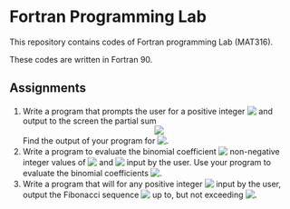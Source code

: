 # Fortran Programming Lab

This repository contains codes of Fortran programming Lab (MAT316).

These codes are written in Fortran 90.
<!--
## Assignments
1. Write a program that prompts the user for a positive integer ![N](https://render.githubusercontent.com/render/math?math=%5Cdisplaystyle+N) and output to the screen the partial sum ![S_N=\frac{1}{2^2}+\frac{2}{3^2}+\frac{3}{4^2}+\dots+\frac{N}{(N+1)^2}](https://render.githubusercontent.com/render/math?math=%5Ctextstyle+S_N%3D%5Cfrac%7B1%7D%7B2%5E2%7D%2B%5Cfrac%7B2%7D%7B3%5E2%7D%2B%5Cfrac%7B3%7D%7B4%5E2%7D%2B%5Cdots%2B%5Cfrac%7BN%7D%7B%28N%2B1%29%5E2%7D). Find the output of your program for ![N=20](https://render.githubusercontent.com/render/math?math=%5Cdisplaystyle+N%3D20).
2. Write a program to evaluate the binomial coefficient ![\binom{n}{r} = \frac{n!} {r!(n-r)!}](https://render.githubusercontent.com/render/math?math=%5Ctextstyle+%5Cbinom%7Bn%7D%7Br%7D+%3D+%5Cfrac%7Bn%21%7D+%7Br%21%28n-r%29%21%7D) non-negative integer values of ![n](https://render.githubusercontent.com/render/math?math=%5Ctextstyle+n) and ![r](https://render.githubusercontent.com/render/math?math=%5Ctextstyle+r) input by the user. Use your program to evaluate the binomial coefficients ![\binom{6}{4},\binom{50}{0},\binom{50}{50},\binom{40}{4},\binom{40}{36}](https://render.githubusercontent.com/render/math?math=%5Ctextstyle+%5Cbinom%7B6%7D%7B4%7D%2C%5Cbinom%7B50%7D%7B0%7D%2C%5Cbinom%7B50%7D%7B50%7D%2C%5Cbinom%7B40%7D%7B4%7D%2C%5Cbinom%7B40%7D%7B36%7D).
3. Write a program that will for any positive integer ![N](https://render.githubusercontent.com/render/math?math=%5Ctextstyle+N) input by the user, output the Fibonacci sequence ![1,1,2,3,5,\dots](https://render.githubusercontent.com/render/math?math=%5Ctextstyle+1%2C1%2C2%2C3%2C5%2C%5Cdots) up to, but not exceeding ![N](https://render.githubusercontent.com/render/math?math=%5Ctextstyle+N).
-->
## Assignments
1. Write a program that prompts the user for a positive integer <img style="transform: translateY(0.1em); background: white;" src="https://render.githubusercontent.com/render/math?math=N"> and output to the screen the partial sum <div align="center"><img style="background: white;" src="https://render.githubusercontent.com/render/math?math=S_N%3D%5Cfrac%7B1%7D%7B2%5E2%7D%2B%5Cfrac%7B2%7D%7B3%5E2%7D%2B%5Cfrac%7B3%7D%7B4%5E2%7D%2B%5Cdots%2B%5Cfrac%7BN%7D%7B(N%2B1)%5E2%7D%0D"></div>
Find the output of your program for <img style="transform: translateY(0.1em); background: white;" src="https://render.githubusercontent.com/render/math?math=N%3D20">.
2. Write a program to evaluate the binomial coefficient <!-- $\binom{n}{r} = \frac{n!} {r!(n-r)!}$ --> <img style="transform: translateY(0.1em); background: white;" src="https://render.githubusercontent.com/render/math?math=%5Cbinom%7Bn%7D%7Br%7D%20%3D%20%5Cfrac%7Bn!%7D%20%7Br!(n-r)!%7D"> non-negative integer values of <img style="transform: translateY(0.1em); background: white;" src="https://render.githubusercontent.com/render/math?math=n"> and <img style="transform: translateY(0.1em); background: white;" src="https://render.githubusercontent.com/render/math?math=r"> input by the user. Use your program to evaluate the binomial coefficients <img style="transform: translateY(0.1em); background: white;" src="https://render.githubusercontent.com/render/math?math=%5Cbinom%7B6%7D%7B4%7D%2C%5Cbinom%7B50%7D%7B0%7D%2C%5Cbinom%7B50%7D%7B50%7D%2C%5Cbinom%7B40%7D%7B4%7D%2C%5Cbinom%7B40%7D%7B36%7D">.
3. Write a program that will for any positive integer <!-- $N$ --> <img style="transform: translateY(0.1em); background: white;" src="https://render.githubusercontent.com/render/math?math=N"> input by the user, output the Fibonacci sequence <!-- $1,1,2,3,5,\dots$ --> <img style="transform: translateY(0.1em); background: white;" src="https://render.githubusercontent.com/render/math?math=1%2C1%2C2%2C3%2C5%2C%5Cdots"> up to, but not exceeding <!-- $N$ --> <img style="transform: translateY(0.1em); background: white;" src="https://render.githubusercontent.com/render/math?math=N">.
